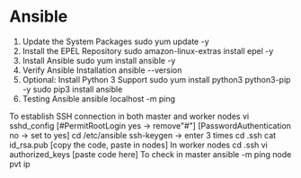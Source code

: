 # Ansible
1. Update the System Packages
sudo yum update -y
2. Install the EPEL Repository
sudo amazon-linux-extras install epel -y
3. Install Ansible
sudo yum install ansible -y
4. Verify Ansible Installation
ansible --version
5. Optional: Install Python 3 Support
sudo yum install python3 python3-pip -y
sudo pip3 install ansible
6. Testing Ansible
ansible localhost -m ping


To establish SSH connection in both master and worker nodes
vi sshd_config
[#PermitRootLogin yes -> remove"#"]
[PasswordAuthentication no -> set to yes]
cd /etc/ansible
ssh-keygen  -> enter 3 times
cd .ssh
cat id_rsa.pub  [copy the code, paste in nodes]
In worker nodes
cd .ssh
vi authorized_keys [paste code here]
To check in master 
ansible -m ping node pvt ip